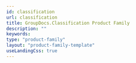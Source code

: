 ```yaml
---
id: classification
url: classification
title: GroupDocs.Classification Product Family
description: ""
keywords: 
type: "product-family"
layout: "product-family-template"
useLandingCss: true
---
```

